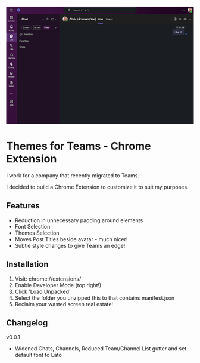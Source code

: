 ![App Preview](App-Preview.png)
  
# Themes for Teams - Chrome Extension

I work for a company that recently migrated to Teams.  

I decided to build a Chrome Extension to customize it to
suit my purposes.

## Features

- Reduction in unnecessary padding around elements
- Font Selection
- Themes Selection
- Moves Post Titles beside avatar - much nicer!
- Subtle style changes to give Teams an edge!

## Installation

1. Visit: chrome://extensions/
2. Enable Developer Mode (top right!)
3. Click 'Load Unpacked'
4. Select the folder you unzipped this to that contains manifest.json
5. Reclaim your wasted screen real estate!


## Changelog

v0.0.1
  - Widened Chats, Channels, Reduced Team/Channel List gutter and set default font to Lato

